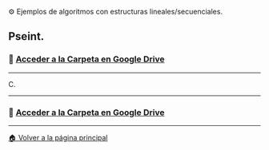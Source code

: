 ⚙️ Ejemplos de algoritmos con estructuras lineales/secuenciales.

Pseint.
---

### 📁 [**Acceder a la Carpeta en Google Drive**](https://drive.google.com/drive/folders/1ZHmzUx_zXB-TgzvDFMAPG2xCLr77MC8V)

---

C.

---

### 📂 [**Acceder a la Carpeta en Google Drive**](https://drive.google.com/drive/folders/1uA8crtruUceOwsi0CDgnTbmt77vcoBhn)

---

[🏠 Volver a la página principal](https://github.com/eduardo2006soto-dot/Teoria-de-la-programacion/blob/main/inderx.md)
